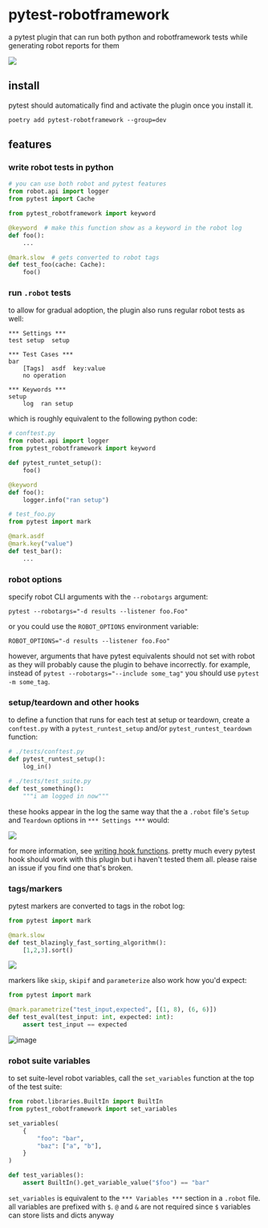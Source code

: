# pytest-robotframework

a pytest plugin that can run both python and robotframework tests while generating robot reports for them

![](https://github.com/DetachHead/pytest-robotframework/assets/57028336/9caabc2e-450e-4db6-bb63-e149a38d49a2)

## install

pytest should automatically find and activate the plugin once you install it.

```
poetry add pytest-robotframework --group=dev
```

## features

### write robot tests in python

```py
# you can use both robot and pytest features
from robot.api import logger
from pytest import Cache

from pytest_robotframework import keyword

@keyword  # make this function show as a keyword in the robot log
def foo():
    ...

@mark.slow  # gets converted to robot tags
def test_foo(cache: Cache):
    foo()
```

### run `.robot` tests

to allow for gradual adoption, the plugin also runs regular robot tests as well:

```robot
*** Settings ***
test setup  setup

*** Test Cases ***
bar
    [Tags]  asdf  key:value
    no operation

*** Keywords ***
setup
    log  ran setup
```

which is roughly equivalent to the following python code:

```py
# conftest.py
from robot.api import logger
from pytest_robotframework import keyword

def pytest_runtet_setup():
    foo()

@keyword
def foo():
    logger.info("ran setup")
```

```py
# test_foo.py
from pytest import mark

@mark.asdf
@mark.key("value")
def test_bar():
    ...
```

### robot options

specify robot CLI arguments with the `--robotargs` argument:

```
pytest --robotargs="-d results --listener foo.Foo"
```

or you could use the `ROBOT_OPTIONS` environment variable:

```
ROBOT_OPTIONS="-d results --listener foo.Foo"
```

however, arguments that have pytest equivalents should not set with robot as they will probably cause the plugin to behave incorrectly.
for example, instead of `pytest --robotargs="--include some_tag"` you should use `pytest -m some_tag`.

### setup/teardown and other hooks

to define a function that runs for each test at setup or teardown, create a `conftest.py` with a `pytest_runtest_setup` and/or `pytest_runtest_teardown` function:

```py
# ./tests/conftest.py
def pytest_runtest_setup():
    log_in()
```

```py
# ./tests/test_suite.py
def test_something():
    """i am logged in now"""
```

these hooks appear in the log the same way that the a `.robot` file's `Setup` and `Teardown` options in `*** Settings ***` would:

![](https://github.com/DetachHead/pytest-robotframework/assets/57028336/d0b6ee6c-adcd-4f84-9880-9e602c2328f9)

for more information, see [writing hook functions](https://docs.pytest.org/en/7.1.x/how-to/writing_hook_functions.html). pretty much every pytest hook should work with this plugin
but i haven't tested them all. please raise an issue if you find one that's broken.

### tags/markers

pytest markers are converted to tags in the robot log:

```py
from pytest import mark

@mark.slow
def test_blazingly_fast_sorting_algorithm():
    [1,2,3].sort()
```

![](https://github.com/DetachHead/pytest-robotframework/assets/57028336/f25ee4bd-2f10-42b4-bdef-18a22379bd0d)

markers like `skip`, `skipif` and `parameterize` also work how you'd expect:

```py
from pytest import mark

@mark.parametrize("test_input,expected", [(1, 8), (6, 6)])
def test_eval(test_input: int, expected: int):
    assert test_input == expected
```

![image](https://github.com/DetachHead/pytest-robotframework/assets/57028336/4361295b-5e44-4c9d-b2f3-839e3901b1eb)

### robot suite variables

to set suite-level robot variables, call the `set_variables` function at the top of the test suite:

```py
from robot.libraries.BuiltIn import BuiltIn
from pytest_robotframework import set_variables

set_variables(
    {
        "foo": "bar",
        "baz": ["a", "b"],
    }
)

def test_variables():
    assert BuiltIn().get_variable_value("$foo") == "bar"
```

`set_variables` is equivalent to the `*** Variables ***` section in a `.robot` file. all variables are prefixed with `$`. `@` and `&` are not required since `$` variables can store lists and dicts anyway
